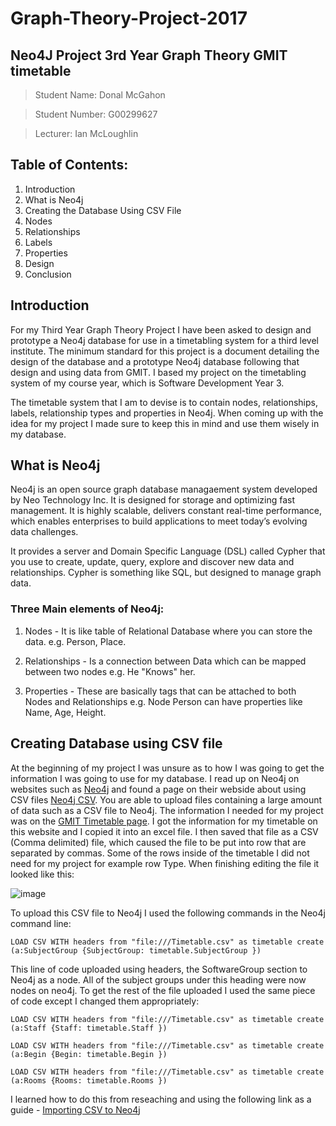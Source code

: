 # Graph-Theory-Project-2017
## Neo4J Project 3rd Year Graph Theory GMIT timetable

> Student Name: Donal McGahon

> Student Number: G00299627

> Lecturer: Ian McLoughlin

## Table of Contents:

1. Introduction
1. What is Neo4j
1. Creating the Database Using CSV File
1. Nodes
1. Relationships
1. Labels
1. Properties
1. Design
1. Conclusion


## Introduction
For my Third Year Graph Theory Project I have been asked to design and prototype a Neo4j database for use
in a timetabling system for a third level institute. The minimum standard for this project is a document detailing the design of the database and a prototype Neo4j database following that design and using data from GMIT. I based my project on the timetabling system of my course year, which is Software Development Year 3.

The timetable system that I am to devise is to contain nodes, relationships, labels, relationship types and properties in Neo4j. When coming up with the idea for my project I made sure to keep this in mind and use them wisely in my database.

## What is Neo4j
Neo4j is an open source graph database managaement system developed by Neo Technology Inc. It is designed for storage and optimizing fast management. It is highly scalable, delivers constant real-time performance, which enables enterprises to build applications to meet today’s evolving data challenges.

It provides a server and Domain Specific Language (DSL) called Cypher that you use to create, update, query, explore and discover new data and relationships. Cypher is something like SQL, but designed to manage graph data.

### Three Main elements of Neo4j:
1. Nodes - It is like table of Relational Database where you can store the data. e.g. Person, Place.

1. Relationships - Is a connection between Data which can be mapped between two nodes e.g. He "Knows" her.

1. Properties - These are basically tags that can be attached to both Nodes and Relationships e.g. Node Person can have properties like Name, Age, Height.

## Creating Database using CSV file
At the beginning of my project I was unsure as to how I was going to get the information I was going to use for my database. I read up on Neo4j on websites such as [Neo4j](https://neo4j.com/) and found a page on their webside about using CSV files [Neo4j CSV](https://neo4j.com/developer/guide-import-csv/). You are able to upload files containing a large amount of data such as a CSV file to Neo4j. The information I needed for my project was on the [GMIT Timetable page](http://timetable.gmit.ie/sws1617/(S(2dls2h552rxryjzjgw1znh55))/default.aspx). I got the information for my timetable on this website and I copied it into an excel file. I then saved that file as a CSV (Comma delimited) file, which caused the file to be put into row that are separated by commas. Some of the rows inside of the timetable I did not need for my project for example row Type. When finishing editing the file it looked like this:

![image](https://cloud.githubusercontent.com/assets/14197773/25277602/4cf4ce1c-2697-11e7-858b-daf82c6c4191.png)

To upload this CSV file to Neo4j I used the following commands in the Neo4j command line:

`LOAD CSV WITH headers from "file:///Timetable.csv" as timetable create (a:SubjectGroup {SubjectGroup: timetable.SubjectGroup })`

This line of code uploaded using headers, the SoftwareGroup section to Neo4j as a node. All of the subject groups under this heading were now nodes on neo4j. To get the rest of the file uploaded I used the same piece of code except I changed them appropriately:

`LOAD CSV WITH headers from "file:///Timetable.csv" as timetable create (a:Staff {Staff: timetable.Staff })`

`LOAD CSV WITH headers from "file:///Timetable.csv" as timetable create (a:Begin {Begin: timetable.Begin })`

`LOAD CSV WITH headers from "file:///Timetable.csv" as timetable create (a:Rooms {Rooms: timetable.Rooms })`

I learned how to do this from reseaching and using the following link as a guide - [Importing CSV to Neo4j]( https://neo4j.com/docs/developer-manual/current/get-started/cypher/importing-csv-files-with-cypher/)
